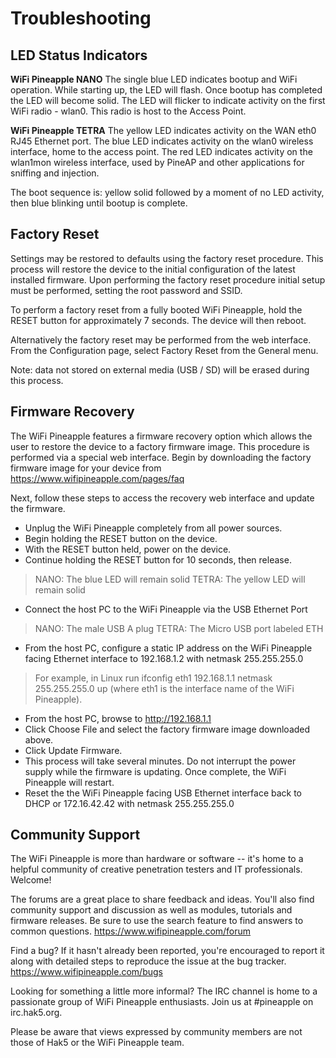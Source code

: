 # Troubleshooting

## LED Status Indicators

**WiFi Pineapple NANO**
The single blue LED indicates bootup and WiFi operation. While starting up, the LED will flash. Once bootup has completed the LED will become solid. The LED will flicker to indicate activity on the first WiFi radio - wlan0. This radio is host to the Access Point.

**WiFi Pineapple TETRA**
The yellow LED indicates activity on the WAN eth0 RJ45 Ethernet port. The blue LED indicates activity on the wlan0 wireless interface, home to the access point. The red LED indicates activity on the wlan1mon wireless interface, used by PineAP and other applications for sniffing and injection.

The boot sequence is: yellow solid followed by a moment of no LED activity, then blue blinking until bootup is complete.

## Factory Reset

Settings may be restored to defaults using the factory reset procedure. This process will restore the device to the initial configuration of the latest installed firmware. Upon performing the factory reset procedure initial setup must be performed, setting the root password and SSID.

To perform a factory reset from a fully booted WiFi Pineapple, hold the RESET button for approximately 7 seconds. The device will then reboot.

Alternatively the factory reset may be performed from the web interface. From the Configuration page, select Factory Reset from the General menu.

Note: data not stored on external media (USB / SD) will be erased during this process.

## Firmware Recovery

The WiFi Pineapple features a firmware recovery option which allows the user to restore the device to a factory firmware image. This procedure is performed via a special web interface.
Begin by downloading the factory firmware image for your device from https://www.wifipineapple.com/pages/faq

Next, follow these steps to access the recovery web interface and update the firmware.

* Unplug the WiFi Pineapple completely from all power sources.
* Begin holding the RESET button on the device.
* With the RESET button held, power on the device.
* Continue holding the RESET button for 10 seconds, then release.

> NANO: The blue LED will remain solid
> TETRA: The yellow LED will remain solid

* Connect the host PC to the WiFi Pineapple via the USB Ethernet Port

> NANO: The male USB A plug
> TETRA: The Micro USB port labeled ETH

* From the host PC, configure a static IP address on the WiFi Pineapple facing Ethernet interface to 192.168.1.2 with netmask 255.255.255.0

> For example, in Linux run ifconfig eth1 192.168.1.1 netmask 255.255.255.0 up (where eth1 is the interface name of the WiFi Pineapple).

* From the host PC, browse to http://192.168.1.1
* Click Choose File and select the factory firmware image downloaded above.
* Click Update Firmware.
* This process will take several minutes. Do not interrupt the power supply while the firmware is updating. Once complete, the WiFi Pineapple will restart.
* Reset the the WiFi Pineapple facing USB Ethernet interface back to DHCP or 172.16.42.42 with netmask 255.255.255.0

## Community Support

The WiFi Pineapple is more than hardware or software -- it's home to a helpful community of creative penetration testers and IT professionals. Welcome!

The forums are a great place to share feedback and ideas. You'll also find community support and discussion as well as modules, tutorials and firmware releases. Be sure to use the search feature to find answers to common questions. https://www.wifipineapple.com/forum

Find a bug? If it hasn't already been reported, you're encouraged to report it along with detailed steps to reproduce the issue at the bug tracker. https://www.wifipineapple.com/bugs

Looking for something a little more informal? The IRC channel is home to a passionate group of WiFi Pineapple enthusiasts. Join us at #pineapple on irc.hak5.org.

Please be aware that views expressed by community members are not those of Hak5 or the WiFi Pineapple team.